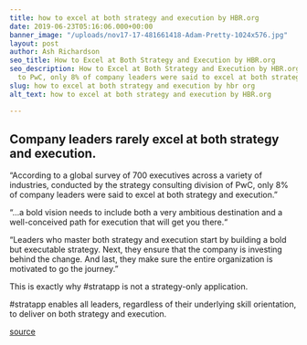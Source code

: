 ```yaml
---
title: how to excel at both strategy and execution by HBR.org
date: 2019-06-23T05:16:06.000+00:00
banner_image: "/uploads/nov17-17-481661418-Adam-Pretty-1024x576.jpg"
layout: post
author: Ash Richardson
seo_title: How to Excel at Both Strategy and Execution by HBR.org
seo_description: How to Excel at Both Strategy and Execution by HBR.org. According
  to PwC, only 8% of company leaders were said to excel at both strategy and execution.
slug: how to excel at both strategy and execution by hbr org
alt_text: how to excel at both strategy and execution by HBR.org

---
```

## Company leaders rarely excel at both strategy and execution.

“According to a global survey of 700 executives across a variety of industries, conducted by the strategy consulting division of PwC, only 8% of company leaders were said to excel at both strategy and execution.”

“...a bold vision needs to include both a very ambitious destination and a well-conceived path for execution that will get you there.“

“Leaders who master both strategy and execution start by building a bold but executable strategy. Next, they ensure that the company is investing behind the change. And last, they make sure the entire organization is motivated to go the journey.”

This is exactly why #stratapp is not a strategy-only application.

\#stratapp enables all leaders, regardless of their underlying skill orientation, to deliver on both strategy and execution.

[source](https://hbr.org/2017/11/how-to-excel-at-both-strategy-and-execution "how to excel at both strategy and execution by HBR")